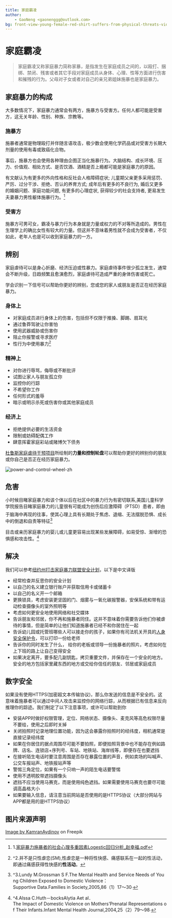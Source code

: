 ```yaml
---
title: 家庭霸凌
author:
    - GaoNeng <gaonenggg@outlook.com>
bg: front-view-young-female-red-shirt-suffers-from-physical-threats-violence-cream-space-female-cloth-photo-violence-domestic.jpg
---
```


# 家庭霸凌

> 家庭霸凌又称家庭暴力简称家暴，是指发生在家庭成员之间的，以殴打、捆绑、禁闭、残害或者其它手段对家庭成员从身体、心理、性等方面进行伤害和摧残的行为。父母对子女或者对自己的亲兄弟姐妹施暴也是家庭暴力。

## 家庭暴力的构成

大多数情况下，家庭暴力通常会有两方，施暴方与受害方。任何人都可能是受害方，这无关年龄、性别、种族、宗教等。

### 施暴方

施暴者通常是物理殴打并伴随言语攻击，极少数会使用化学药品或对受害方长期大剂量的使用有毒或致癌化合物。

事后，施暴方也会使用各种理由企图正当化施暴行为。大脑结构、成长环境、压力、价值观、相处方式、是否饮酒、酒精是否上瘾都可能是家庭暴力的原因。

有文献认为有更多的外向性格和反社会人格障碍症状; 儿童期父亲更多采用惩罚、严厉、过分干涉、拒绝、否认的养育方式; 成年后有更多的不良行为, 婚后又更多的婚姻问题、家庭功能问题, 有更多的心理症状, 获得较少的社会支持者, 更易发生夫妻暴力男性躯体施暴行为。[^1]

### 受害方

施暴方可男可女，霸凌与暴力行为本身就是力量或权力的不对等所造成的。男性在生理学上的确比女性有较大的力量。但这并不意味着男性就不会成为受害者，不仅如此，老年人也是可以收到家庭暴力的一方。

## 辨别

家庭虐待可以是身心折磨、经济压迫或性暴力。家庭虐待事件很少孤立发生，通常会不断升级，日趋频繁且愈演愈烈，家庭虐待可造成严重的身体伤害或死亡。

学会识别一下信号可以帮助你更好的辨别，您或您的家人或朋友是否正在经历家庭暴力。

### 身体上

- 对家庭成员进行身体上的伤害，包括但不仅限于推搡、脚踢、扇耳光
- 通过鲁莽驾驶让你害怕
- 使用武器威胁或伤害你
- 阻止你报警或寻求医疗
- 性行为中使用暴力[^2]

### 精神上

- 对你进行辱骂，侮辱或不断批评
- 试图让家人与朋友孤立你
- 监控你的行踪
- 不希望你工作
- 任何形式的羞辱
- 暗示或明示杀死或伤害你或其他家庭成员

### 经济上

- 拒绝提供必要的生活资金
- 限制或妨碍配偶工作
- 肆意挥霍家庭彩站或赌博欠下债务

[杜鲁斯家庭虐待干预项目](https://www.theduluthmodel.org/)所绘制的**力量和控制轮盘**可以帮助你更好的辨别你的朋友或你自己是否正在经历家庭暴力。

![power-and-control-wheel-zh](/_nuxt/assets/images/power-and-control-wheel-zh.png)


## 危害

小时候目睹家庭暴力和该个体以后在社区中的暴力行为有密切联系,美国儿童科学学院报告目睹家庭暴力的儿童很有可能成为创伤后应激障碍（PTSD）患者，即由于脑海中再现的往事，使其心理上具有长期处于焦虑、退缩、无法摆脱恐惧、成长中的倒退和自责等特征[^3]

目击或亲历家庭暴力的婴儿或儿童更容易出现某些发展障碍，如易受惊、渐增的恐惧感和攻击性。[^4]

## 解决

我们可以参考[纽约州打击家庭暴力联盟安全计划](https://www.nyscadv.org/find-help/safety-planning.html)，以下是中文译版

- 经常检查并反思你的安全计划
- 以自己的名义建立银行账户并获取信用卡或储蓄卡
- 以自己的名义开一个邮箱
- 更换锁具，考虑安装更坚固的门、烟雾与一氧化碳报警器，安保系统和带有运动检查摄像头的室外照明等
- 考虑如何更安全地使用网络和社交媒体
- 告诉朋友和邻居，你不再和施暴者同住。这并不意味着你需要告诉他们你被虐待的事情，但是简单的让他们知道施暴者已经不和你居住在一起
- 告诉幼儿园或托管班哪些人可以接走你的孩子，如果你有司法机关开具的[人身安全保护令](https://baike.baidu.com/item/%E4%BA%BA%E8%BA%AB%E5%AE%89%E5%85%A8%E4%BF%9D%E6%8A%A4%E4%BB%A4/8413158)，可以打印一份给老师
- 告诉你的同时发生了什么， 给你的老板或领导一份施暴者的照片。考虑如何在上下班的路上让自己变得安全
- 如果决定离开，要多配几副钥匙，拷贝重要文件，并保存在一个安全的地方。安全的地方包括家里藏东西的地方或交给你信任的朋友、邻居或家庭成员

## 数字安全

如果没有使用HTTPS(加密超文本传输协议)，那么你发送的信息是不安全的。这意味着施暴者可以通过中间人攻击来监控你的网络行踪，从而根据已有信息来反向推理你的踪迹。我们制定了以下注意事项，或许可以帮助到你

- 安装APP时做好权限管理，定位、网络状态、摄像头、麦克风等高危权限尽量不要给，使用之后即时关掉
- 关闭拍照时记录地理位置功能，因为这会暴露你拍照时的经纬度，相机通常是直接记录经纬度
- 如果在你居住的据点周围尽可能不要拍照，即便拍照背景中也不能存在例如路牌、店名、连锁店+序列号、车站、地铁站、海岸线等，即便存在也要遮挡
- 在接听陌生电话时要注意周围是否存在暴露位置的声音，例如卖场的叫喊声、公交车报站声、地铁报站声等
- 警惕三角定位，如果有一个只响一声的陌生电话要警惕
- 使用不透明胶带遮挡摄像头
- 遮挡不应当使用马赛克，而是使用纯色遮挡。如果需要使用马赛克也要尽可能调高晶格大小
- 如果要输入信息，请注意当前网站是否使用的是HTTPS协议（大部分网站与APP都是用的是HTTPS协议）


<!-- [^1]: ^1.[家庭暴力施暴者的社会心理多重因素Logestic回归分析_赵幸福.pdf](/dataset/家庭暴力施暴者的社会心理多因素Logestic回归分析_赵幸福.pdf) -->
[^1]: 1.<a href="/dataset/家庭暴力施暴者的社会心理多因素Logestic回归分析_赵幸福.pdf" target="__blank">家庭暴力施暴者的社会心理多重因素Logestic回归分析_赵幸福.pdf</a>
[^2]: ^2.并不是只性虐恋(SM),性虐恋是一种将性快感、痛感联系在一起的性活动，即通过痛感获得性快感的**性活动**。
[^3]: ^3.Lundy&nbsp;M.Grossman&nbsp;S&nbsp;F.The&nbsp;Mental&nbsp;Health&nbsp;and&nbsp;Service&nbsp;Needs&nbsp;of&nbsp;Young&nbsp;Children&nbsp;Exposed&nbsp;to&nbsp;Domestic&nbsp;Violence：Supportive&nbsp;Data.Families&nbsp;in&nbsp;Society,2005,86（1）17～30∙
[^4]: ^4.Alssa&nbsp;C.Huth－bocksAlytia&nbsp;Aet&nbsp;al．The&nbsp;Impact&nbsp;of&nbsp;Domestic&nbsp;Violence&nbsp;on&nbsp;Mothers’Prenatal&nbsp;Representations&nbsp;of&nbsp;Their&nbsp;Infants.Infant&nbsp;Mental&nbsp;Health&nbsp;Journal,2004,25（2）79～98∙

## 图片来源声明
<a href="https://www.freepik.com/free-photo/front-view-young-female-red-shirt-suffers-from-physical-threats-violence-cream-space-female-cloth-photo-violence-domestic_10248755.htm#query=domestic%20violence&position=0&from_view=search&track=sph">Image by KamranAydinov</a> on Freepik